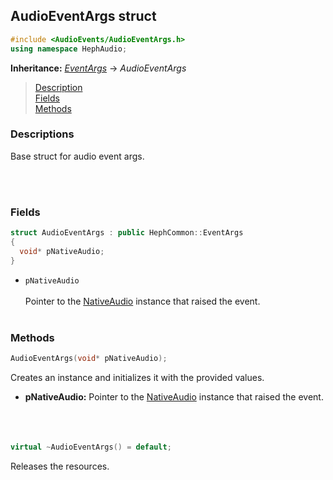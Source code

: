 ## AudioEventArgs struct
```c++
#include <AudioEvents/AudioEventArgs.h>
using namespace HephAudio;
```
**Inheritance:** *[EventArgs](/docs/HephCommon/EventArgs.md)* -> *AudioEventArgs*

> [Description](#description)<br>
[Fields](#fields)<br>
[Methods](#methods)


### Descriptions
Base struct for audio event args.

<br><br>


### Fields

```c++
struct AudioEventArgs : public HephCommon::EventArgs
{
  void* pNativeAudio;
}
```

- ``pNativeAudio``
<br><br>
Pointer to the [NativeAudio](/docs/HephAudio/NativeAudio/NativeAudio.md) instance that raised the event.
<br><br>


### Methods

```c++
AudioEventArgs(void* pNativeAudio);
```
Creates an instance and initializes it with the provided values.
- **pNativeAudio:** Pointer to the [NativeAudio](/docs/HephAudio/NativeAudio/NativeAudio.md) instance that raised the event.
<br><br><br><br>

```c++
virtual ~AudioEventArgs() = default;
```
Releases the resources.
